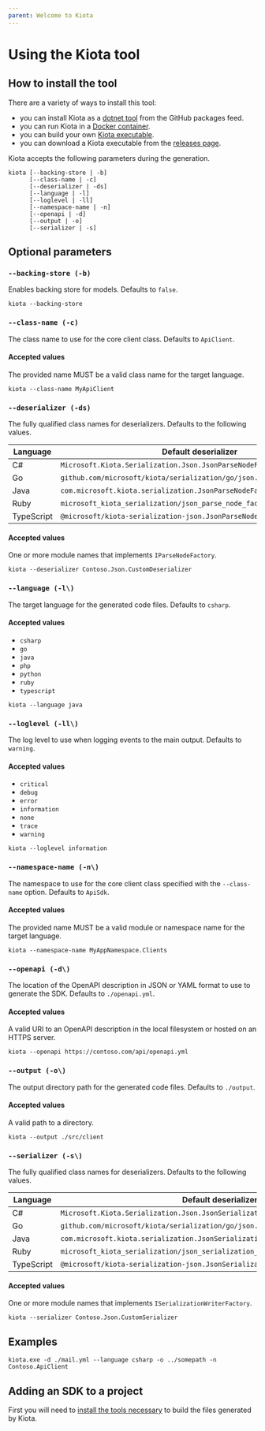 ```yaml
---
parent: Welcome to Kiota
---
```


<!-- markdownlint-disable MD024 -->

# Using the Kiota tool

## How to install the tool

There are a variety of ways to install this tool:

- you can install Kiota as a [dotnet tool](generator/tool.md) from the GitHub packages feed.
- you can run Kiota in a [Docker container](generator/docker.md).
- you can build your own [Kiota executable](generator/build.md).
- you can download a Kiota executable from the [releases page](https://github.com/microsoft/kiota/releases).

Kiota accepts the following parameters during the generation.

```shell
kiota [--backing-store | -b]
      [--class-name | -c]
      [--deserializer | -ds]
      [--language | -l]
      [--loglevel | -ll]
      [--namespace-name | -n]
      [--openapi | -d]
      [--output | -o]
      [--serializer | -s]
```

## Optional parameters

### `--backing-store (-b)`

Enables backing store for models. Defaults to `false`.

```shell
kiota --backing-store
```

### `--class-name (-c)`

The class name to use for the core client class. Defaults to `ApiClient`.

#### Accepted values

The provided name MUST be a valid class name for the target language.

```shell
kiota --class-name MyApiClient
```

### `--deserializer (-ds)`

The fully qualified class names for deserializers. Defaults to the following values.

| Language   | Default deserializer                                            |
|------------|-----------------------------------------------------------------|
| C#         | `Microsoft.Kiota.Serialization.Json.JsonParseNodeFactory`       |
| Go         | `github.com/microsoft/kiota/serialization/go/json.JsonParseNodeFactory` |
| Java       | `com.microsoft.kiota.serialization.JsonParseNodeFactory`        |
| Ruby       | `microsoft_kiota_serialization/json_parse_node_factory`         |
| TypeScript | `@microsoft/kiota-serialization-json.JsonParseNodeFactory`      |

#### Accepted values

One or more module names that implements `IParseNodeFactory`.

```shell
kiota --deserializer Contoso.Json.CustomDeserializer
```

### `--language (-l\)`

The target language for the generated code files. Defaults to `csharp`.

#### Accepted values

- `csharp`
- `go`
- `java`
- `php`
- `python`
- `ruby`
- `typescript`

```shell
kiota --language java
```

### `--loglevel (-ll\)`

The log level to use when logging events to the main output. Defaults to `warning`.

#### Accepted values

- `critical`
- `debug`
- `error`
- `information`
- `none`
- `trace`
- `warning`

```shell
kiota --loglevel information
```

### `--namespace-name (-n\)`

The namespace to use for the core client class specified with the `--class-name` option. Defaults to `ApiSdk`.

#### Accepted values

The provided name MUST be a valid module or namespace name for the target language.

```shell
kiota --namespace-name MyAppNamespace.Clients
```

### `--openapi (-d\)`

The location of the OpenAPI description in JSON or YAML format to use to generate the SDK. Defaults to `./openapi.yml`.

#### Accepted values

A valid URI to an OpenAPI description in the local filesystem or hosted on an HTTPS server.

```shell
kiota --openapi https://contoso.com/api/openapi.yml
```

### `--output (-o\)`

The output directory path for the generated code files. Defaults to `./output`.

#### Accepted values

A valid path to a directory.

```shell
kiota --output ./src/client
```

### `--serializer (-s\)`

The fully qualified class names for deserializers. Defaults to the following values.

| Language   | Default deserializer                                            |
|------------|-----------------------------------------------------------------|
| C#         | `Microsoft.Kiota.Serialization.Json.JsonSerializationWriterFactory` |
| Go         | `github.com/microsoft/kiota/serialization/go/json.JsonSerializationWriterFactory` |
| Java       | `com.microsoft.kiota.serialization.JsonSerializationWriterFactory` |
| Ruby       | `microsoft_kiota_serialization/json_serialization_writer_factory` |
| TypeScript | `@microsoft/kiota-serialization-json.JsonSerializationWriterFactory` |

#### Accepted values

One or more module names that implements `ISerializationWriterFactory`.

```shell
kiota --serializer Contoso.Json.CustomSerializer
```

## Examples

```shell
kiota.exe -d ./mail.yml --language csharp -o ../somepath -n Contoso.ApiClient
```

## Adding an SDK to a project

First you will need to [install the tools necessary](requiredtools/index.md) to build the files generated by Kiota.
